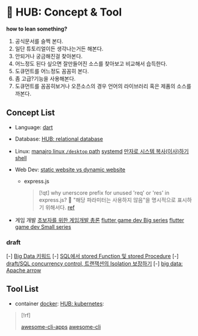 # 󰏢 HUB: Concept & Tool


**how to lean something?**

1. 공식문서를 슬쩍 본다.
2. 일단 튜토리얼이든 생각나는거든 해본다.
3. 안되거나 궁금해진걸 찾아본다.
4. 어느정도 된다 싶으면 잘만들어진 소스를 찾아보고 비교해서 습득한다.
5. 도큐먼트를 어느정도 꼼꼼히 본다.
6. 좀 고급?기능을 사용해본다.
7. 도큐먼트를 꼼꼼히보거나 오픈소스의 경우 언어의 라이브러리 혹은 제품의 소스를 까본다.

## Concept List

- Language:
  [dart](/concepts_and_tools/concepts/languages/dart/index.md)

- Database:
  [HUB: relational database](/concepts_and_tools/concepts/database/relational_database/index.md)

- Linux:
  [manajro linux `/desktop` path](/concepts_and_tools/concepts/linux/manajro_linux_desktop_path)
  [systemd](/concepts_and_tools/concepts/linux/systemd)
  [만자로 시스템 복사(이사)하기](/concepts_and_tools/concepts/linux/만자로_시스템_복사하기)
  [shell](/concepts_and_tools/concepts/linux/shell)

- Web Dev:
  [static website vs dynamic website](/concepts_and_tools/concepts/web_dev/static_website_vs_dynamic_website)

  - express.js

    > [!qt] why unerscore prefix for unused 'req' or 'res' in express.js?
    >   󱞪 "해당 파라미터는 사용하지 않음"을 명시적으로 표시하기 위해서다.
    >     [ref](https://stackoverflow.com/questions/59119738/what-is-the-reason-for-prefixing-unused-parameters-with-an-underscore)

- 게임 개발
  [초보자를 위한 게임개발 총론](https://gpgstudy.com/gpgiki/%EC%B4%88%EB%B3%B4%EC%9E%90_Faq)
  [flutter game dev Big series](https://www.youtube.com/watch?v=Kwn1eHZP3C4&ab_channel=Spellthorn)
  [flutter game dev Small series](https://www.youtube.com/watch?v=wUf3UytV4wQ&ab_channel=TreyCodes)


### draft

[-] [Big Data 키워드](/concepts_and_tools/draft/Big_Data_키워드)
[-] [SQL에서 stored Function 및 stored Procedure](/concepts_and_tools/draft/SQL에서_stored_Function_및_stored_Procedure)
[-] [draft/SQL concurrency control, 트랜잭션의 Isolation 보장하기](/concepts_and_tools/draft/SQL_concurrency_control,_트랜잭션의_Isolation_보장하기)
[-] [big data: Apache arrow](big_data:_Apache_arrow)


## Tool List

- container
  [docker](/concepts_and_tools/tools/docker.md):
  [HUB: kubernetes](/concepts_and_tools/tools/kubernetes/index.md):

> [!rf]
>
> [awesome-cli-apps](https://github.com/agarrharr/awesome-cli-apps)
> [awesome-cli](https://github.com/Kikobeats/awesome-cli)
